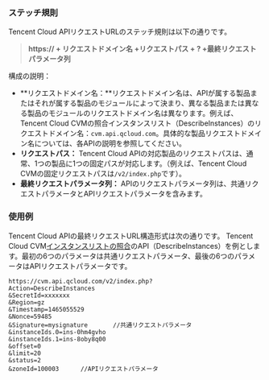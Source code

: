 

### ステッチ規則
Tencent Cloud APIリクエストURLのステッチ規則は以下の通りです。
> **https:// + リクエストドメイン名 +リクエストパス + ? +最終リクエストパラメータ列**

構成の説明：
-  **リクエストドメイン名：**リクエストドメイン名は、APIが属する製品またはそれが属する製品のモジュールによって決まり、異なる製品または異なる製品のモジュールのリクエストドメイン名は異なります。例えば、Tencent Cloud CVMの照合インスタンスリスト（DescribeInstances）のリクエストドメイン名：`cvm.api.qcloud.com`。具体的な製品リクエストドメイン名については、各APIの説明を参照してください。
-  **リクエストパス：** Tencent Cloud APIの対応製品のリクエストパスは、通常、1つの製品に1つの固定パスが対応します。（例えば、Tencent Cloud CVMの固定リクエストパスは`/v2/index.php`です）。
- **最終リクエストパラメータ列：** APIのリクエストパラメータ列は、共通リクエストパラメータとAPIリクエストパラメータを含みます。

### 使用例
Tencent Cloud APIの最終リクエストURL構造形式は次の通りです。
Tencent Cloud CVM[インスタンスリストの照合](https://cloud.tencent.com/document/api/213/15728)のAPI（DescribeInstances）を例とします。最初の6つのパラメータは共通リクエストパラメータ、最後の6つのパラメータはAPIリクエストパラメータです。

```
https://cvm.api.qcloud.com/v2/index.php?
Action=DescribeInstances
&SecretId=xxxxxxx
&Region=gz
&Timestamp=1465055529
&Nonce=59485
&Signature=mysignature       //共通リクエストパラメータ
&instanceIds.0=ins-0hm4gvho
&instanceIds.1=ins-8oby8q00
&offset=0
&limit=20
&status=2
&zoneId=100003      //APIリクエストパラメータ
```

